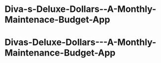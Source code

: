 # Diva-s-Deluxe-Dollars--A-Monthly-Maintenace-Budget-App
# Divas-Deluxe-Dollars---A-Monthly-Maintenance-Budget-App
